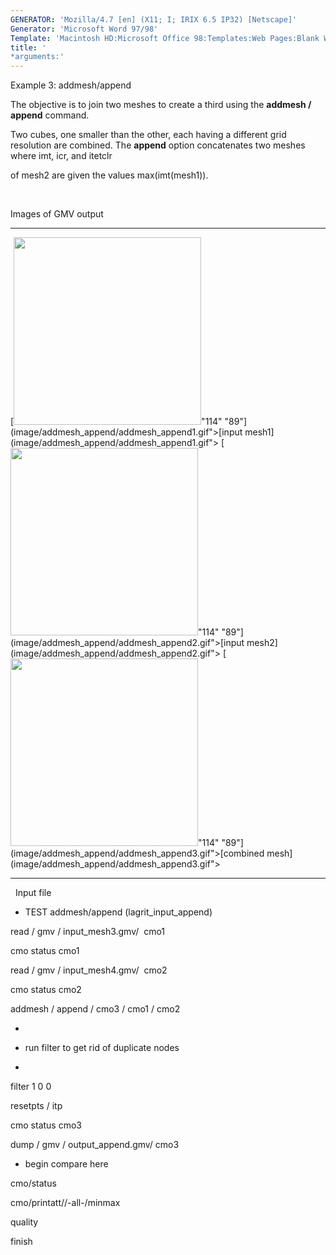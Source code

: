 ```yaml
---
GENERATOR: 'Mozilla/4.7 [en] (X11; I; IRIX 6.5 IP32) [Netscape]'
Generator: 'Microsoft Word 97/98'
Template: 'Macintosh HD:Microsoft Office 98:Templates:Web Pages:Blank Web Page'
title: '
*arguments:'
---
```


 Example 3: addmesh/append

 The objective is to join two meshes to create a third using the
 **addmesh / append** command.

 Two cubes, one smaller than the other, each having a different grid
 resolution are combined. The **append** option concatenates two meshes
 where imt, icr, and itetclr

 of mesh2 are given the values max(imt(mesh1)).

  

 Images of GMV output
   -------------------------------------------------------------------------------------------------------------------------------------------------------------------------------- ------------------------------------------------------------------------------------------------------------------------------------------------------------------------------
   [<img height="300" width="300" src="https://lanl.github.io/LaGriT/assets/images/addmesh_append/addmesh_append1_tn.gif">"114" "89"](image/addmesh_append/addmesh_append1.gif">[input mesh1](image/addmesh_append/addmesh_append1.gif">     [<img height="300" width="300" src="https://lanl.github.io/LaGriT/assets/images/addmesh_append/addmesh_append2_tn.gif">"114" "89"](image/addmesh_append/addmesh_append2.gif">[input mesh2](image/addmesh_append/addmesh_append2.gif">
   [<img height="300" width="300" src="https://lanl.github.io/LaGriT/assets/images/addmesh_append/addmesh_append3_tn.gif">"114" "89"](image/addmesh_append/addmesh_append3.gif">[combined mesh](image/addmesh_append/addmesh_append3.gif">   
   -------------------------------------------------------------------------------------------------------------------------------------------------------------------------------- ------------------------------------------------------------------------------------------------------------------------------------------------------------------------------

 

  
 Input file

 
* TEST addmesh/append (lagrit\_input\_append)

 read / gmv / input\_mesh3.gmv/  cmo1

 cmo status cmo1

 read / gmv / input\_mesh4.gmv/  cmo2

 cmo status cmo2

 addmesh / append / cmo3 / cmo1 / cmo2

 
*

 
* run filter to get rid of duplicate nodes

 
*

 filter 1 0 0

 resetpts / itp

 cmo status cmo3

 dump / gmv / output\_append.gmv/ cmo3

 
* begin compare here

 cmo/status

 cmo/printatt//-all-/minmax

 quality

 finish

  

